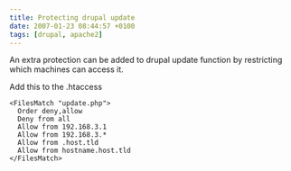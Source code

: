 ```yaml
---
title: Protecting drupal update
date: 2007-01-23 08:44:57 +0100
tags: [drupal, apache2]
---
```


An extra protection can be added to drupal update function by restricting which machines can access it.

Add this to the .htaccess

    <FilesMatch "update.php">
      Order deny,allow
      Deny from all
      Allow from 192.168.3.1
      Allow from 192.168.3.*
      Allow from .host.tld
      Allow from hostname.host.tld
    </FilesMatch>
